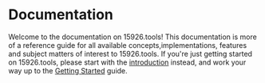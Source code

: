# Documentation

Welcome to the documentation on 15926.tools! This documentation is more of a reference guide for all available concepts,implementations, features and subject matters of interest to 15926.tools. If you're just getting started on 15926.tools, please start with the [introduction](/docs/what-is-15926tools) instead, and work your way up to the [Getting Started](/intro/getting-started) guide.
